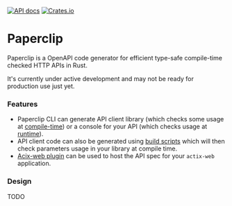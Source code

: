 [![API docs](https://img.shields.io/badge/docs-latest-blue.svg)](https://paperclip.waffles.space/paperclip)
[![Crates.io](https://img.shields.io/crates/v/paperclip.svg)](https://crates.io/crates/paperclip)

# Paperclip

Paperclip is a OpenAPI code generator for efficient type-safe compile-time checked HTTP APIs in Rust.

It's currently under active development and may not be ready for production use just yet.

### Features

- Paperclip CLI can generate API client library (which checks some usage at [compile-time](compile-checks.md)) or a console for your API (which checks usage at [runtime](cli.md#runtime-checks)).
- API client code can also be generated using [build scripts](build-script.md) which will then check parameters usage in your library at compile time.
- [Acix-web plugin](actix-plugin.md) can be used to host the API spec for your `actix-web` application.

### Design

TODO
